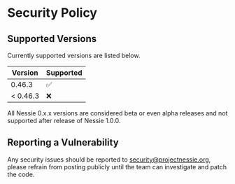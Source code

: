 # Security Policy

## Supported Versions

Currently supported versions are listed below.

| Version  | Supported          |
|----------|--------------------|
| 0.46.3   | :white_check_mark: |
| < 0.46.3 | :x:                |

All Nessie 0.x.x versions are considered beta or even alpha releases and not supported after
release of Nessie 1.0.0.

## Reporting a Vulnerability

Any security issues should be reported to security@projectnessie.org, please refrain from posting publicly until the team can investigate and patch the code.
